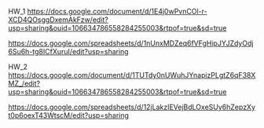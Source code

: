 HW_1 https://docs.google.com/document/d/1E4j0wPvnCOl-r-XCD4QOsggDxemAkFzw/edit?usp=sharing&ouid=106634786558284255003&rtpof=true&sd=true

https://docs.google.com/spreadsheets/d/1nUnxMDZeq6fVFgHipJYJZdyOdj6Su6h-tg8ICfXuruI/edit?usp=sharing

HW_2 https://docs.google.com/document/d/1TUTdy0nUWuhJYnapizPLgtZ6qF38XMZ_/edit?usp=sharing&ouid=106634786558284255003&rtpof=true&sd=true

https://docs.google.com/spreadsheets/d/12jLakzIEVejBdLOxeSUy6hZepzXyt0p6oexT43WtscM/edit?usp=sharing
